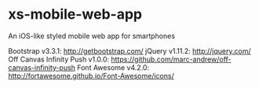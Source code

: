 xs-mobile-web-app
=================

An iOS-like styled mobile web app for smartphones

Bootstrap v3.3.1: http://getbootstrap.com/
jQuery v1.11.2: http://jquery.com/
Off Canvas Infinity Push v1.0.0: https://github.com/marc-andrew/off-canvas-infinity-push
Font Awesome v4.2.0: http://fortawesome.github.io/Font-Awesome/icons/
